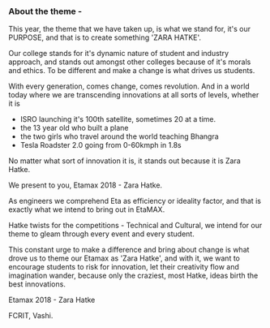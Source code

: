 ### About the theme -
This year, the theme that we have taken up, is what we stand for, it's our PURPOSE, and that is to create something 'ZARA HATKE'.

Our college stands for it's dynamic nature of student and industry approach, and stands out amongst other colleges because of it's morals and ethics. To be different and make a change is what drives us students.

With every generation, comes change, comes revolution.
And in a world today where we are transcending innovations at all sorts of levels, whether it is
- ISRO launching it's 100th satellite, sometimes 20 at a time.
- the 13 year old who built a plane
- the two girls who travel around the world teaching Bhangra
- Tesla Roadster 2.0 going from 0-60kmph in 1.8s

No matter what sort of innovation it is, it stands out because it is Zara Hatke.

We present to you, Etamax 2018 - Zara Hatke.


As engineers we comprehend Eta as efficiency or ideality factor, and that is exactly what we intend to bring out in EtaMAX.


Hatke twists for the competitions - Technical and Cultural, we intend for our theme to gleam through every event and every student.

This constant urge to make a difference and bring about change is what drove us to theme our Etamax as 'Zara Hatke', and with it, we want to encourage students to risk for innovation, let their creativity flow and imagination wander, because only the craziest, most Hatke, ideas birth the best innovations.

Etamax 2018 - Zara Hatke

FCRIT, Vashi.
